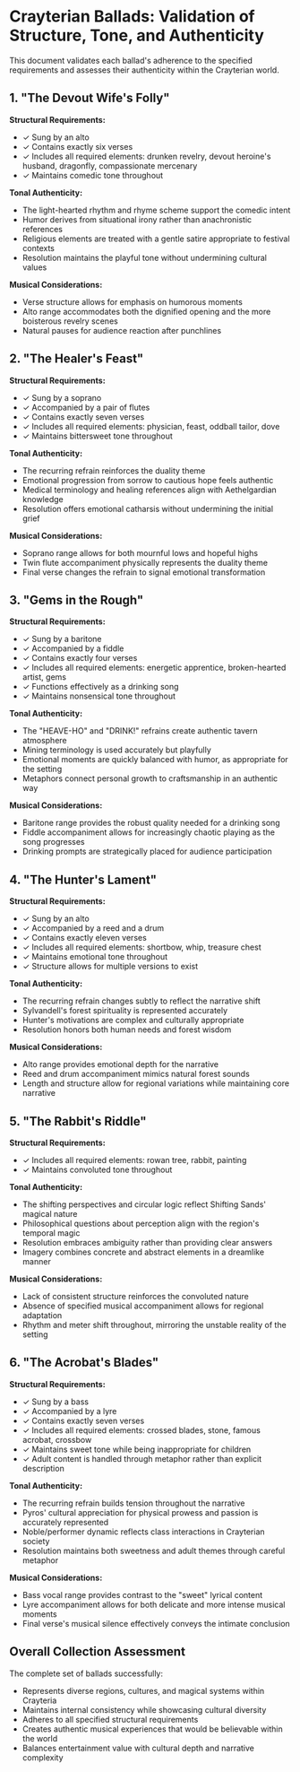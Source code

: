 # Crayterian Ballads: Validation of Structure, Tone, and Authenticity

This document validates each ballad's adherence to the specified requirements and assesses their authenticity within the Crayterian world.

## 1. "The Devout Wife's Folly"

**Structural Requirements:**
- ✓ Sung by an alto
- ✓ Contains exactly six verses
- ✓ Includes all required elements: drunken revelry, devout heroine's husband, dragonfly, compassionate mercenary
- ✓ Maintains comedic tone throughout

**Tonal Authenticity:**
- The light-hearted rhythm and rhyme scheme support the comedic intent
- Humor derives from situational irony rather than anachronistic references
- Religious elements are treated with a gentle satire appropriate to festival contexts
- Resolution maintains the playful tone without undermining cultural values

**Musical Considerations:**
- Verse structure allows for emphasis on humorous moments
- Alto range accommodates both the dignified opening and the more boisterous revelry scenes
- Natural pauses for audience reaction after punchlines

## 2. "The Healer's Feast"

**Structural Requirements:**
- ✓ Sung by a soprano
- ✓ Accompanied by a pair of flutes
- ✓ Contains exactly seven verses
- ✓ Includes all required elements: physician, feast, oddball tailor, dove
- ✓ Maintains bittersweet tone throughout

**Tonal Authenticity:**
- The recurring refrain reinforces the duality theme
- Emotional progression from sorrow to cautious hope feels authentic
- Medical terminology and healing references align with Aethelgardian knowledge
- Resolution offers emotional catharsis without undermining the initial grief

**Musical Considerations:**
- Soprano range allows for both mournful lows and hopeful highs
- Twin flute accompaniment physically represents the duality theme
- Final verse changes the refrain to signal emotional transformation

## 3. "Gems in the Rough"

**Structural Requirements:**
- ✓ Sung by a baritone
- ✓ Accompanied by a fiddle
- ✓ Contains exactly four verses
- ✓ Includes all required elements: energetic apprentice, broken-hearted artist, gems
- ✓ Functions effectively as a drinking song
- ✓ Maintains nonsensical tone throughout

**Tonal Authenticity:**
- The "HEAVE-HO" and "DRINK!" refrains create authentic tavern atmosphere
- Mining terminology is used accurately but playfully
- Emotional moments are quickly balanced with humor, as appropriate for the setting
- Metaphors connect personal growth to craftsmanship in an authentic way

**Musical Considerations:**
- Baritone range provides the robust quality needed for a drinking song
- Fiddle accompaniment allows for increasingly chaotic playing as the song progresses
- Drinking prompts are strategically placed for audience participation

## 4. "The Hunter's Lament"

**Structural Requirements:**
- ✓ Sung by an alto
- ✓ Accompanied by a reed and a drum
- ✓ Contains exactly eleven verses
- ✓ Includes all required elements: shortbow, whip, treasure chest
- ✓ Maintains emotional tone throughout
- ✓ Structure allows for multiple versions to exist

**Tonal Authenticity:**
- The recurring refrain changes subtly to reflect the narrative shift
- Sylvandell's forest spirituality is represented accurately
- Hunter's motivations are complex and culturally appropriate
- Resolution honors both human needs and forest wisdom

**Musical Considerations:**
- Alto range provides emotional depth for the narrative
- Reed and drum accompaniment mimics natural forest sounds
- Length and structure allow for regional variations while maintaining core narrative

## 5. "The Rabbit's Riddle"

**Structural Requirements:**
- ✓ Includes all required elements: rowan tree, rabbit, painting
- ✓ Maintains convoluted tone throughout

**Tonal Authenticity:**
- The shifting perspectives and circular logic reflect Shifting Sands' magical nature
- Philosophical questions about perception align with the region's temporal magic
- Resolution embraces ambiguity rather than providing clear answers
- Imagery combines concrete and abstract elements in a dreamlike manner

**Musical Considerations:**
- Lack of consistent structure reinforces the convoluted nature
- Absence of specified musical accompaniment allows for regional adaptation
- Rhythm and meter shift throughout, mirroring the unstable reality of the setting

## 6. "The Acrobat's Blades"

**Structural Requirements:**
- ✓ Sung by a bass
- ✓ Accompanied by a lyre
- ✓ Contains exactly seven verses
- ✓ Includes all required elements: crossed blades, stone, famous acrobat, crossbow
- ✓ Maintains sweet tone while being inappropriate for children
- ✓ Adult content is handled through metaphor rather than explicit description

**Tonal Authenticity:**
- The recurring refrain builds tension throughout the narrative
- Pyros' cultural appreciation for physical prowess and passion is accurately represented
- Noble/performer dynamic reflects class interactions in Crayterian society
- Resolution maintains both sweetness and adult themes through careful metaphor

**Musical Considerations:**
- Bass vocal range provides contrast to the "sweet" lyrical content
- Lyre accompaniment allows for both delicate and more intense musical moments
- Final verse's musical silence effectively conveys the intimate conclusion

## Overall Collection Assessment

The complete set of ballads successfully:
- Represents diverse regions, cultures, and magical systems within Crayteria
- Maintains internal consistency while showcasing cultural diversity
- Adheres to all specified structural requirements
- Creates authentic musical experiences that would be believable within the world
- Balances entertainment value with cultural depth and narrative complexity
